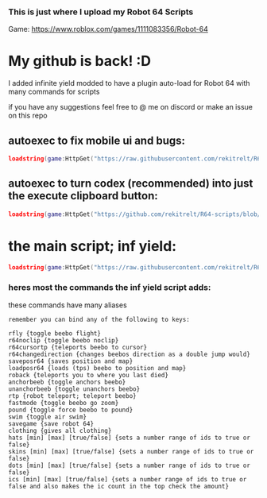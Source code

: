 ### This is just where I upload my Robot 64 Scripts

Game: https://www.roblox.com/games/1111083356/Robot-64

# My github is back! :D
I added infinite yield modded to have a plugin auto-load for Robot 64 with many commands for scripts

if you have any suggestions feel free to @ me on discord or make an issue on this repo

## autoexec to fix mobile ui and bugs:
```lua
loadstring(game:HttpGet("https://raw.githubusercontent.com/rekitrelt/R64-scripts/main/R64%20mobile%20fix.lua"))()
```
## autoexec to turn codex (recommended) into just the execute clipboard button:
```lua
loadstring(game:HttpGet("https://github.com/rekitrelt/R64-scripts/blob/main/fix%20codex.lua"))()
```

# the main script; inf yield:
```lua
loadstring(game:HttpGet("https://raw.githubusercontent.com/rekitrelt/R64-scripts/main/R64%20inf%20yield%20Public.lua"))()
```
### heres most the commands the inf yield script adds:
these commands have many aliases
```
remember you can bind any of the following to keys:

rfly {toggle beebo flight}
r64noclip {toggle beebo noclip}
r64cursortp {teleports beebo to cursor}
r64changedirection {changes beebos direction as a double jump would}
saveposr64 {saves position and map}
loadposr64 {loads (tps) beebo to position and map}
roback {teleports you to where you last died}
anchorbeeb {toggle anchors beebo}
unanchorbeeb {toggle unanchors beebo}
rtp {robot teleport; teleport beebo}
fastmode {toggle beebo go zoom}
pound {toggle force beebo to pound}
swim {toggle air swim}
savegame {save robot 64}
clothing {gives all clothing}
hats [min] [max] [true/false] {sets a number range of ids to true or false}
skins [min] [max] [true/false] {sets a number range of ids to true or false}
dots [min] [max] [true/false] {sets a number range of ids to true or false}
ics [min] [max] [true/false] {sets a number range of ids to true or false and also makes the ic count in the top check the amount}
```
